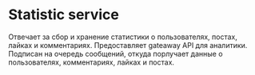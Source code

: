 # Statistic service
Отвечает за сбор и хранение статистики о пользователях, постах, лайках и комментариях. Предоставляет gateaway API для аналитики. Подписан на очередь сообщений, откуда порлучает данные о пользователях, комментариях, лайках и постах.